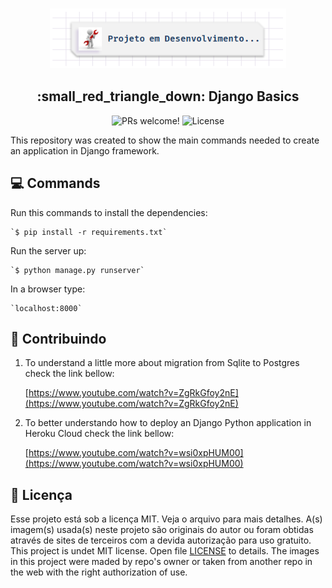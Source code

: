 <h3 align="center">
<img alt="Logo" src="img/em-obras.png" width="75%">
</h3>

<h2 align="center">
:small_red_triangle_down:  Django Basics
</h2>

<p align="center">
  <img src="https://img.shields.io/static/v1?label=PRs&message=welcome&color=7159c1&labelColor=000000" alt="PRs welcome!" />

  <img alt="License" src="https://img.shields.io/static/v1?label=license&message=MIT&color=7159c1&labelColor=000000">
</p>

<p>
This repository was created to show the main commands needed to create an application in Django framework.
</p>

## :computer: Commands


Run this commands to install the dependencies:
  
    `$ pip install -r requirements.txt`

Run the server up:
  
    `$ python manage.py runserver`

In a browser type:
  
    `localhost:8000`

## :small_orange_diamond: Contribuindo

1. To understand a little more about migration from Sqlite to Postgres check the link bellow:

    [https://www.youtube.com/watch?v=ZgRkGfoy2nE](https://www.youtube.com/watch?v=ZgRkGfoy2nE)

2. To better understando how to deploy an Django Python application in Heroku Cloud check the link bellow:

    [https://www.youtube.com/watch?v=wsi0xpHUM00](https://www.youtube.com/watch?v=wsi0xpHUM00)

## :small_orange_diamond: Licença

Esse projeto está sob a licença MIT. Veja o arquivo  para mais detalhes.
A(s) imagem(s) usada(s) neste projeto são originais do autor ou foram obtidas através de sites de terceiros com a devida autorização para uso gratuito.
    This project is undet MIT license. Open file [LICENSE](LICENSE.md) to details. The images in this project were maded by repo's owner or taken from another repo in the web with the right authorization of use.
